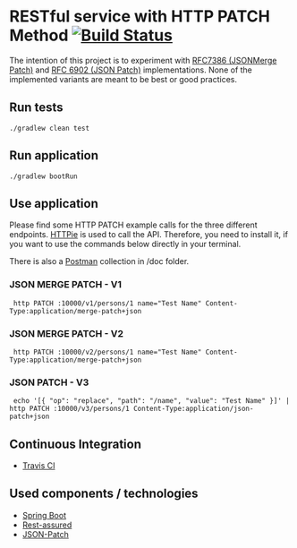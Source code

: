 # RESTful service with HTTP PATCH Method [![Build Status](https://travis-ci.org/marhan/rest-patch-sample.svg?branch=master)](https://travis-ci.org/marhan/rest-patch-sample)

The intention of this project is to experiment with [RFC7386 (JSONMerge Patch)](http://tools.ietf.org/html/rfc7386) and [RFC 6902 (JSON Patch)](http://tools.ietf.org/html/rfc6902) implementations. 
None of the implemented variants are meant to be best or good practices. 

## Run tests

```
./gradlew clean test
```

## Run application

```
./gradlew bootRun
```

## Use application

Please find some HTTP PATCH example calls for the three different endpoints. 
[HTTPie](https://httpie.org/doc) is used to call the API. 
Therefore, you need to install it, if you want to use the commands below directly in your terminal.

There is also a [Postman](https://www.getpostman.com/) collection in /doc folder.

### JSON MERGE PATCH - V1

```
 http PATCH :10000/v1/persons/1 name="Test Name" Content-Type:application/merge-patch+json
```

### JSON MERGE PATCH - V2

```
 http PATCH :10000/v2/persons/1 name="Test Name" Content-Type:application/merge-patch+json
```

### JSON PATCH - V3 

```
 echo '[{ "op": "replace", "path": "/name", "value": "Test Name" }]' | http PATCH :10000/v3/persons/1 Content-Type:application/json-patch+json
```

## Continuous Integration

- [Travis CI](https://travis-ci.org/marhan/rest-patch-sample) 

## Used components / technologies

- [Spring Boot](https://projects.spring.io/spring-boot/) 
- [Rest-assured](https://github.com/rest-assured/rest-assured/wiki/GettingStarted)
- [JSON-Patch](https://github.com/daveclayton/json-patch)




